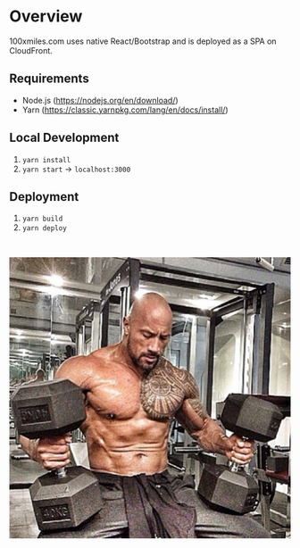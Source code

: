 # Overview

100xmiles.com uses native React/Bootstrap and is deployed as a SPA on CloudFront.

## Requirements

* Node.js (https://nodejs.org/en/download/)
* Yarn (https://classic.yarnpkg.com/lang/en/docs/install/)

## Local Development

1. `yarn install`
2. `yarn start` -> `localhost:3000`

## Deployment

1. `yarn build`
2. `yarn deploy`

<br>

![Drive](./src/img/drive.jpg)
